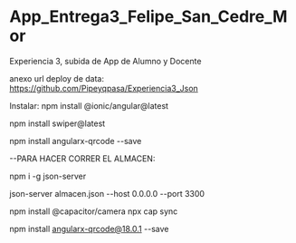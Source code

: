 # App_Entrega3_Felipe_San_Cedre_Mor
Experiencia 3, subida de App de Alumno y Docente

anexo url deploy de data: https://github.com/Pipeyqpasa/Experiencia3_Json

Instalar:
npm install @ionic/angular@latest

npm install swiper@latest

npm install angularx-qrcode --save

--PARA HACER CORRER EL ALMACEN:

npm i -g json-server

json-server almacen.json --host 0.0.0.0 --port 3300

npm install @capacitor/camera
npx cap sync

npm install angularx-qrcode@18.0.1 --save

